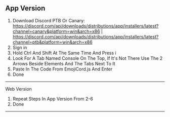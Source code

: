 App Version
-----------
1. Download Discord PTB Or Canary: https://discord.com/api/downloads/distributions/app/installers/latest?channel=canary&platform=win&arch=x86 | https://discord.com/api/downloads/distributions/app/installers/latest?channel=ptb&platform=win&arch=x86
2. Sign in
3. Hold Ctrl And Shift At The Same Time And Press i
4. Look For A Tab Named Console On The Top, If It's Not There Use The 2 Arrows Beside Elements And The Tabs Next To It
5. Paste In The Code From EmojiCord.js And Enter
6. Done
-----------
Web Version
1. Repeat Steps In App Version From 2-6
2. Done
-----------
